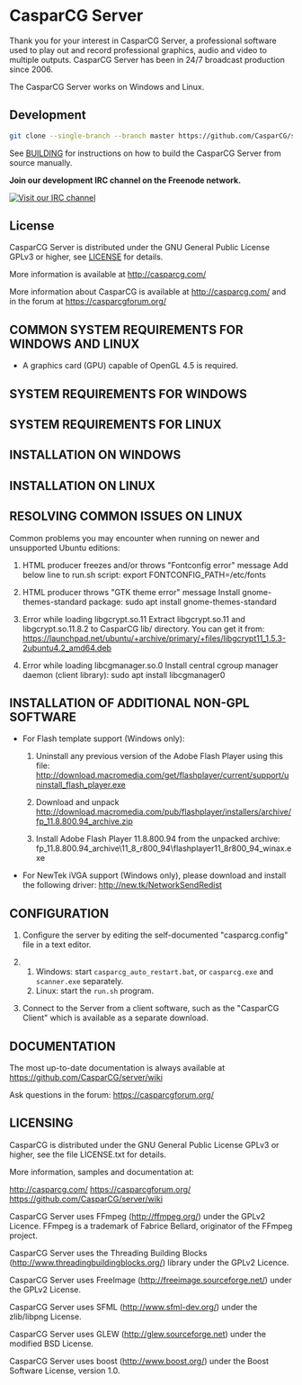 CasparCG Server
===============

Thank you for your interest in CasparCG Server, a professional software used to
play out and record professional graphics, audio and video to multiple outputs.
CasparCG Server has been in 24/7 broadcast production since 2006.

The CasparCG Server works on Windows and Linux.

Development
-----------

```bash
git clone --single-branch --branch master https://github.com/CasparCG/server
```

See [BUILDING](BUILDING.md) for instructions on how to build the CasparCG Server from source manually.

**Join our development IRC channel on the Freenode network.**

[![Visit our IRC channel](https://kiwiirc.com/buttons/sinisalo.freenode.net/CasparCG.png)](https://kiwiirc.com/client/sinisalo.freenode.net/?nick=Guest|?#CasparCG)

License
-------

CasparCG Server is distributed under the GNU General Public License GPLv3 or
higher, see [LICENSE](LICENSE.md) for details.

More information is available at http://casparcg.com/


More information about CasparCG is available at http://casparcg.com/ and
in the forum at https://casparcgforum.org/


COMMON SYSTEM REQUIREMENTS FOR WINDOWS AND LINUX
------------------------------------------------

- A graphics card (GPU) capable of OpenGL 4.5 is required.

SYSTEM REQUIREMENTS FOR WINDOWS
-------------------------------

SYSTEM REQUIREMENTS FOR LINUX
-----------------------------

INSTALLATION ON WINDOWS
-----------------------

INSTALLATION ON LINUX
---------------------
   
RESOLVING COMMON ISSUES ON LINUX
--------------------------------

Common problems you may encounter when running on newer and unsupported
Ubuntu editions:

1. HTML producer freezes and/or throws "Fontconfig error" message
Add below line to run.sh script:
export FONTCONFIG_PATH=/etc/fonts

2. HTML producer throws "GTK theme error" message
Install gnome-themes-standard package:
sudo apt install gnome-themes-standard

3. Error while loading libgcrypt.so.11
Extract libgcrypt.so.11 and libgcrypt.so.11.8.2 to CasparCG lib/ directory.
You can get it from:
https://launchpad.net/ubuntu/+archive/primary/+files/libgcrypt11_1.5.3-2ubuntu4.2_amd64.deb

4. Error while loading libcgmanager.so.0
Install central cgroup manager daemon (client library):
sudo apt install libcgmanager0

INSTALLATION OF ADDITIONAL NON-GPL SOFTWARE
-------------------------------------------

- For Flash template support (Windows only):

  1. Uninstall any previous version of the Adobe Flash Player using this file:
     http://download.macromedia.com/get/flashplayer/current/support/uninstall_flash_player.exe

  2. Download and unpack
     http://download.macromedia.com/pub/flashplayer/installers/archive/fp_11.8.800.94_archive.zip

  3. Install Adobe Flash Player 11.8.800.94 from the unpacked archive:
     fp_11.8.800.94_archive\11_8_r800_94\flashplayer11_8r800_94_winax.exe

- For NewTek iVGA support (Windows only), please download and install the
  following driver:
  http://new.tk/NetworkSendRedist


CONFIGURATION
-------------

1. Configure the server by editing the self-documented "casparcg.config" file in
   a text editor.

2. 
   1. Windows: start `casparcg_auto_restart.bat`, or `casparcg.exe` and `scanner.exe` separately.
   1. Linux: start the `run.sh` program.

3. Connect to the Server from a client software, such as the "CasparCG Client"
   which is available as a separate download.


DOCUMENTATION
-------------

The most up-to-date documentation is always available at
https://github.com/CasparCG/server/wiki

Ask questions in the forum: https://casparcgforum.org/


LICENSING
---------

CasparCG is distributed under the GNU General Public License GPLv3 or higher,
see the file LICENSE.txt for details.

More information, samples and documentation at:

http://casparcg.com/
https://casparcgforum.org/
https://github.com/CasparCG/server/wiki

CasparCG Server uses FFmpeg (http://ffmpeg.org/) under the GPLv2 Licence.
FFmpeg is a trademark of Fabrice Bellard, originator of the FFmpeg project.

CasparCG Server uses the Threading Building Blocks
(http://www.threadingbuildingblocks.org/) library under the GPLv2 Licence.

CasparCG Server uses FreeImage (http://freeimage.sourceforge.net/) under the
GPLv2 License.

CasparCG Server uses SFML (http://www.sfml-dev.org/) under the zlib/libpng
License.

CasparCG Server uses GLEW (http://glew.sourceforge.net) under the modified BSD
License.

CasparCG Server uses boost (http://www.boost.org/) under the Boost Software
License, version 1.0.
